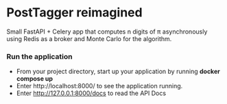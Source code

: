 # PostTagger reimagined

Small FastAPI + Celery app that computes
n digits of π asynchronously using Redis as a broker
and Monte Carlo for the algorithm.
 ### Run the application
- From your project directory, start up your application by running **docker compose up**
- Enter http://localhost:8000/ to see the application running.
- Enter http://127.0.0.1:8000/docs to read the API Docs
